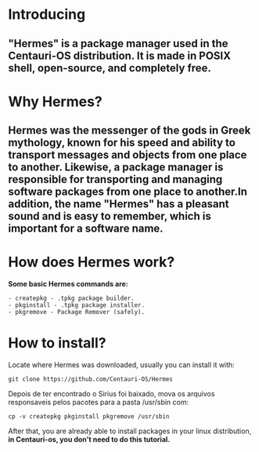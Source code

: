 # **Introducing**
## "Hermes" is a package manager used in the Centauri-OS distribution. It is made in POSIX shell, open-source, and completely free.
# **Why Hermes?**
## Hermes was the messenger of the gods in Greek mythology, known for his speed and ability to transport messages and objects from one place to another. Likewise, a package manager is responsible for transporting and managing software packages from one place to another.In addition, the name "Hermes" has a pleasant sound and is easy to remember, which is important for a software name.
# **How does Hermes work?**
**Some basic Hermes commands are:**
```
- createpkg - .tpkg package builder.
- pkginstall - .tpkg package installer.
- pkgremove - Package Remover (safely).
```
# How to install?
Locate where Hermes was downloaded, usually you can install it with:
```
git clone https://github.com/Centauri-OS/Hermes
```
Depois de ter encontrado o Sirius foi baixado, mova os arquivos responsaveis pelos pacotes para a pasta /usr/sbin com:
```
cp -v createpkg pkginstall pkgremove /usr/sbin
```
After that, you are already able to install packages in your linux distribution, **in Centauri-os, you don't need to do this tutorial.**
